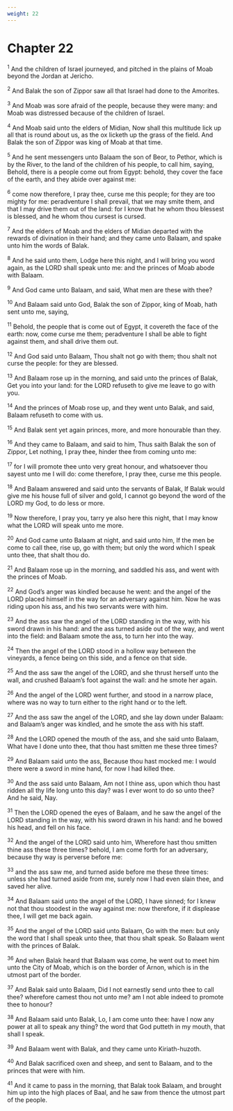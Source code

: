 ```yaml
---
weight: 22
---
```


# Chapter 22

<sup>1</sup> And the children of Israel journeyed, and pitched in the plains of Moab beyond the Jordan at Jericho. 

<sup>2</sup> And Balak the son of Zippor saw all that Israel had done to the Amorites. 

<sup>3</sup> And Moab was sore afraid of the people, because they were many: and Moab was distressed because of the children of Israel. 

<sup>4</sup> And Moab said unto the elders of Midian, Now shall this multitude lick up all that is round about us, as the ox licketh up the grass of the field. And Balak the son of Zippor was king of Moab at that time. 

<sup>5</sup> And he sent messengers unto Balaam the son of Beor, to Pethor, which is by the River, to the land of the children of his people, to call him, saying, Behold, there is a people come out from Egypt: behold, they cover the face of the earth, and they abide over against me: 

<sup>6</sup> come now therefore, I pray thee, curse me this people; for they are too mighty for me: peradventure I shall prevail, that we may smite them, and that I may drive them out of the land: for I know that he whom thou blessest is blessed, and he whom thou cursest is cursed. 

<sup>7</sup> And the elders of Moab and the elders of Midian departed with the rewards of divination in their hand; and they came unto Balaam, and spake unto him the words of Balak. 

<sup>8</sup> And he said unto them, Lodge here this night, and I will bring you word again, as the LORD shall speak unto me: and the princes of Moab abode with Balaam. 

<sup>9</sup> And God came unto Balaam, and said, What men are these with thee? 

<sup>10</sup> And Balaam said unto God, Balak the son of Zippor, king of Moab, hath sent unto me, saying, 

<sup>11</sup> Behold, the people that is come out of Egypt, it covereth the face of the earth: now, come curse me them; peradventure I shall be able to fight against them, and shall drive them out. 

<sup>12</sup> And God said unto Balaam, Thou shalt not go with them; thou shalt not curse the people: for they are blessed. 

<sup>13</sup> And Balaam rose up in the morning, and said unto the princes of Balak, Get you into your land: for the LORD refuseth to give me leave to go with you. 

<sup>14</sup> And the princes of Moab rose up, and they went unto Balak, and said, Balaam refuseth to come with us. 

<sup>15</sup> And Balak sent yet again princes, more, and more honourable than they. 

<sup>16</sup> And they came to Balaam, and said to him, Thus saith Balak the son of Zippor, Let nothing, I pray thee, hinder thee from coming unto me: 

<sup>17</sup> for I will promote thee unto very great honour, and whatsoever thou sayest unto me I will do: come therefore, I pray thee, curse me this people. 

<sup>18</sup> And Balaam answered and said unto the servants of Balak, If Balak would give me his house full of silver and gold, I cannot go beyond the word of the LORD my God, to do less or more. 

<sup>19</sup> Now therefore, I pray you, tarry ye also here this night, that I may know what the LORD will speak unto me more. 

<sup>20</sup> And God came unto Balaam at night, and said unto him, If the men be come to call thee, rise up, go with them; but only the word which I speak unto thee, that shalt thou do. 

<sup>21</sup> And Balaam rose up in the morning, and saddled his ass, and went with the princes of Moab. 

<sup>22</sup> And God’s anger was kindled because he went: and the angel of the LORD placed himself in the way for an adversary against him. Now he was riding upon his ass, and his two servants were with him. 

<sup>23</sup> And the ass saw the angel of the LORD standing in the way, with his sword drawn in his hand: and the ass turned aside out of the way, and went into the field: and Balaam smote the ass, to turn her into the way. 

<sup>24</sup> Then the angel of the LORD stood in a hollow way between the vineyards, a fence being on this side, and a fence on that side. 

<sup>25</sup> And the ass saw the angel of the LORD, and she thrust herself unto the wall, and crushed Balaam’s foot against the wall: and he smote her again. 

<sup>26</sup> And the angel of the LORD went further, and stood in a narrow place, where was no way to turn either to the right hand or to the left. 

<sup>27</sup> And the ass saw the angel of the LORD, and she lay down under Balaam: and Balaam’s anger was kindled, and he smote the ass with his staff. 

<sup>28</sup> And the LORD opened the mouth of the ass, and she said unto Balaam, What have I done unto thee, that thou hast smitten me these three times? 

<sup>29</sup> And Balaam said unto the ass, Because thou hast mocked me: I would there were a sword in mine hand, for now I had killed thee. 

<sup>30</sup> And the ass said unto Balaam, Am not I thine ass, upon which thou hast ridden all thy life long unto this day? was I ever wont to do so unto thee? And he said, Nay. 

<sup>31</sup> Then the LORD opened the eyes of Balaam, and he saw the angel of the LORD standing in the way, with his sword drawn in his hand: and he bowed his head, and fell on his face. 

<sup>32</sup> And the angel of the LORD said unto him, Wherefore hast thou smitten thine ass these three times? behold, I am come forth for an adversary, because thy way is perverse before me: 

<sup>33</sup> and the ass saw me, and turned aside before me these three times: unless she had turned aside from me, surely now I had even slain thee, and saved her alive. 

<sup>34</sup> And Balaam said unto the angel of the LORD, I have sinned; for I knew not that thou stoodest in the way against me: now therefore, if it displease thee, I will get me back again. 

<sup>35</sup> And the angel of the LORD said unto Balaam, Go with the men: but only the word that I shall speak unto thee, that thou shalt speak. So Balaam went with the princes of Balak. 

<sup>36</sup> And when Balak heard that Balaam was come, he went out to meet him unto the City of Moab, which is on the border of Arnon, which is in the utmost part of the border. 

<sup>37</sup> And Balak said unto Balaam, Did I not earnestly send unto thee to call thee? wherefore camest thou not unto me? am I not able indeed to promote thee to honour? 

<sup>38</sup> And Balaam said unto Balak, Lo, I am come unto thee: have I now any power at all to speak any thing? the word that God putteth in my mouth, that shall I speak. 

<sup>39</sup> And Balaam went with Balak, and they came unto Kiriath-huzoth. 

<sup>40</sup> And Balak sacrificed oxen and sheep, and sent to Balaam, and to the princes that were with him. 

<sup>41</sup> And it came to pass in the morning, that Balak took Balaam, and brought him up into the high places of Baal, and he saw from thence the utmost part of the people. 


